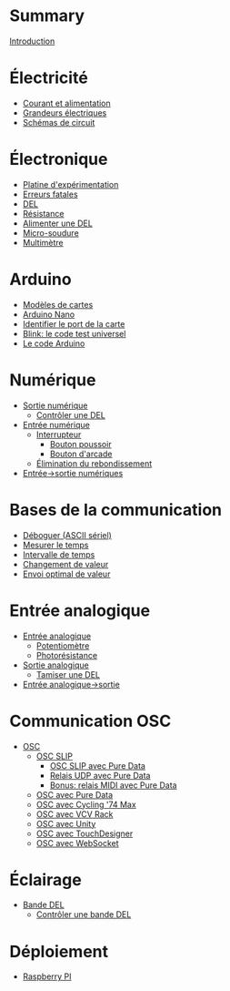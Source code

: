 # Summary

[Introduction](./introduction.md)

# Électricité
- [Courant et alimentation](./electricite.md)
- [Grandeurs électriques](./grandeurs_electriques.md)
- [Schémas de circuit](./schemas_circuit.md)

# Électronique
- [Platine d'expérimentation](./platine_experimentation.md)
- [Erreurs fatales](./erreurs_fatales.md)
- [DEL](./del.md)
- [Résistance](./resistance.md)
- [Alimenter une DEL](./alimenter_del.md)
- [Micro-soudure](./micro-soudure.md)
- [Multimètre](./multimetre.md)

# Arduino
- [Modèles de cartes](./arduino_cartes.md)
- [Arduino Nano](./arduino_nano.md)
- [Identifier le port de la carte](./arduino_port.md)
- [Blink: le code test universel](./arduino-ide_test_blink.md)
- [Le code Arduino](./arduino_code.md)

# Numérique
- [Sortie numérique](./sortie_numerique.md)
   - [Contrôler une DEL](./arduino_exemple_del.md)
- [Entrée numérique](./entree_numerique.md)
   - [Interrupteur](./interrupteur.md)
      - [Bouton poussoir](./bouton_poussoir.md)
      - [Bouton d'arcade](./bouton_arcade.md)
   - [Élimination du rebondissement]()
- [Entrée->sortie numériques](./controle_sortie_num_par_entree_num.md)

# Bases de la communication
- [Déboguer (ASCII sériel)](./arduino_deboguer.md)
- [Mesurer le temps](./arduino_millis.md)
- [Intervalle de temps](./intervalle.md)
- [Changement de valeur](./changement.md)
- [Envoi optimal de valeur](./envoie_valeur.md)

# Entrée analogique
- [Entrée analogique](./entree_analogique/entree_analogique.md)
   - [Potentiomètre](./potentiometre/potentiometre.md)
   - [Photorésistance](./photoresistance/photoresistance.md)
- [Sortie analogique]()
   - [Tamiser une DEL]()
- [Entrée analogique->sortie](./controle_sortie_par_entree_analogique.md)

# Communication OSC
- [OSC](./osc/osc.md)
   - [OSC SLIP](./arduino_osc_slip/arduino_osc_slip.md)
      - [OSC SLIP avec Pure Data](./pd/osc_slip.md)
      - [Relais UDP avec Pure Data](./pd/relais_osc_slip_udp.md)
      - [Bonus: relais MIDI avec Pure Data](./pd/relais_osc_slip_midi.md)
   - [OSC avec Pure Data]()
   - [OSC avec Cycling '74 Max]()
   - [OSC avec VCV Rack](./vcv_rack/vcv_rack_osc.md)
   - [OSC avec Unity]()
   - [OSC avec TouchDesigner]()
   - [OSC avec WebSocket]()

# Éclairage
- [Bande DEL]()
   - [Contrôler une bande DEL]()

# Déploiement
- [Raspberry PI]()